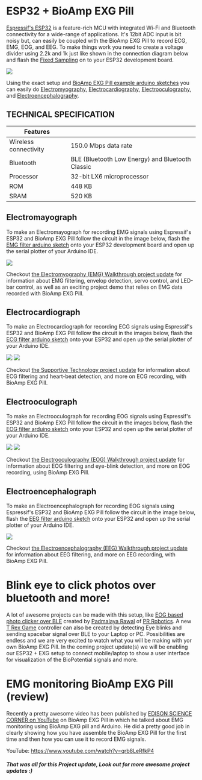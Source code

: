 # ESP32 + BioAmp EXG Pill

 
[Espressif's ESP32](https://www.espressif.com/en/products/socs/esp32) is a feature-rich MCU with integrated Wi-Fi and
Bluetooth connectivity for a wide-range
of applications. It's 12bit ADC input is bit noisy but, can easily be coupled with the BioAmp EXG Pill to record ECG, EMG, EOG, and EEG. To make things work you need to create a voltage divider using 2.2k and 1k just like shown in the connection diagram below and flash the [Fixed Sampling](https://github.com/upsidedownlabs/BioAmp-EXG-Pill/blob/main/software/FixedSampling/FixedSampling.ino) on to your ESP32 development board. 

![](ESP32-Basic-Circuit.png)

Using the exact setup and [BioAmp EXG Pill example arduino sketches](https://github.com/upsidedownlabs/BioAmp-EXG-Pill/tree/main/software) you can easily do [Electromyography](https://www.crowdsupply.com/upside-down-labs/bioamp-exg-pill/updates/electromyography-emg-walkthrough), [Electrocardiography](https://www.crowdsupply.com/upside-down-labs/bioamp-exg-pill/updates/supportive-technology), [Electrooculography](https://www.crowdsupply.com/upside-down-labs/bioamp-exg-pill/updates/electrooculography-eog-walkthrough), and [Electroencephalography](https://www.crowdsupply.com/upside-down-labs/bioamp-exg-pill/updates/electroencephalography-eeg-walkthrough).

## **TECHNICAL SPECIFICATION**

|Features|             |   
|----------------------|:-------------------|       
|Wireless connectivity |150.0 Mbps data rate|
|Bluetooth | BLE (Bluetooth Low Energy) and Bluetooth Classic|
|Processor | 32-bit LX6 microprocessor|
|ROM | 448 KB|
|SRAM | 520 KB|

## Electromayograph
To make an Electromayograph for recording EMG signals using Espressif's ESP32 and BioAmp EXG Pill follow the circuit in the image below, flash the [EMG filter arduino sketch](https://github.com/upsidedownlabs/BioAmp-EXG-Pill/blob/main/software/EMGFilter/EMGFilter.ino) onto your ESP32 development board and open up the serial plotter of your Arduino IDE.

![](ESP32-Electromyography.png)

Checkout [the Electromyography (EMG) Walkthrough project update](https://www.crowdsupply.com/upside-down-labs/bioamp-exg-pill/updates/electromyography-emg-walkthrough) for information about EMG filtering, envelop detection, servo control, and LED-bar control, as well as an exciting project demo that relies on EMG data recorded with BioAmp EXG Pill.

## Electrocardiograph

To make an Electrocardiograph for recording ECG signals using Espressif's ESP32 and BioAmp EXG Pill follow the circuit in the images below, flash the [ECG filter arduino sketch](https://github.com/upsidedownlabs/BioAmp-EXG-Pill/blob/main/software/ECGFilter/ECGFilter.ino) onto your ESP32 and open up the serial plotter of your Arduino IDE.

![](ESP32-Electrocardiography-Lead1.png)
![](ESP32-Electrocardiography-Hand.png)


Checkout [the Supportive Technology project update](https://www.crowdsupply.com/upside-down-labs/bioamp-exg-pill/updates/supportive-technology) for information about ECG filtering and heart-beat detection, and more on ECG recording, with BioAmp EXG Pill.

## Electrooculograph

To make an Electrooculograph for recording EOG signals using Espressif's ESP32 and BioAmp EXG Pill follow the circuit in the images below, flash the [EOG filter arduino sketch](https://github.com/upsidedownlabs/BioAmp-EXG-Pill/blob/main/software/EOGFilter/EOGFilter.ino) onto your ESP32 and open up the serial plotter of your Arduino IDE.

![](ESP32-Electrooculography-Vertical.png)
![](ESP32-Electrooculography-Horizontal.png)

Checkout [the Electrooculography (EOG) Walkthrough project update](https://www.crowdsupply.com/upside-down-labs/bioamp-exg-pill/updates/electrooculography-eog-walkthrough) for information about EOG filtering and eye-blink detection, and more on EOG recording, using BioAmp EXG Pill.

## Electroencephalograph

To make an Electroencephalograph for recording EOG signals using Espressif's ESP32 and BioAmp EXG Pill follow the circuit in the image below, flash the [EEG filter arduino sketch](https://github.com/upsidedownlabs/BioAmp-EXG-Pill/blob/main/software/EEGFilter/EEGFilter.ino) onto your ESP32 and open up the serial plotter of your Arduino IDE.

![](ESP32-Electroencephalography.png)

Checkout [the Electroencephalography (EEG) Walkthrough project update ](https://www.crowdsupply.com/upside-down-labs/bioamp-exg-pill/updates/electroencephalography-eeg-walkthrough) for information about EEG filtering, and more on EEG recording, with BioAmp EXG Pill.


# Blink eye to click photos over bluetooth and more!

A lot of awesome projects can be made with this setup, like [EOG based photo clicker over BLE](https://github.com/upsidedownlabs/BioAmp-EXG-Pill/blob/main/software/EOGPhotoCaptureBLE/EOGPhotoCaptureBLE.ino) created by [Padmalaya Rawal](https://www.linkedin.com/in/padmalayarawal/) of [PR Robotics](https://www.youtube.com/PRROBOTICS). A new [T Rex Game](https://t-rex-game.com/) controller can also be created by detecting Eye blinks and sending spacebar signal over BLE to your Laptop or PC. Possibilities are endless and we are very excited to watch what you will be making with yor own BioAmp EXG Pill. In the coming project update(s) we will be enabling our ESP32 + EXG setup to connect mobile/laptop to show a user interface for visualization of the BioPotential signals and more.

# EMG monitoring BioAmp EXG Pill (review)

Recently a pretty awesome video has been published by [EDISON SCIENCE CORNER on YouTube](https://www.youtube.com/watch?v=qrb8LeRfkP4) on BioAmp EXG Pill in which he talked about EMG monitoring using BioAmp EXG pill and Arduino. He did a pretty good job in clearly showing how you have assemble the BioAmp EXG Pill for the first time and then how you can use it to record EMG signals.

YouTube: https://www.youtube.com/watch?v=qrb8LeRfkP4

##### That was all for this Project update, Look out for more awesome project updates :)
